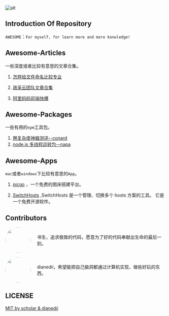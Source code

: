 ![alt](https://bigdreamerblog.oss-cn-beijing.aliyuncs.com/blog/awesome-logo.png)

## Introduction Of Repository

`AWESOME`：`For myself, for learn more and more konwledge!`

## Awesome-Articles

一些深度或者比较有意思的文章合集。

1. [怎样给文件命名比较专业](https://github.com/hujiulong/blog/issues/3)

2. [政采云团队文章合集](https://www.zoo.team/)

3. [阿里妈妈前端快爆](https://www.zhihu.com/column/mm-fe)

## Awesome-Packages

一些有用的`npm`工具包。

1. [圈复杂度神器测评--conard](https://github.com/ConardLi/awesome-cli)
2. [node.js 多线程运转包--napa](https://github.com/microsoft/napajs)

## Awesome-Apps

`mac`或者`windows`下比较有意思的`App`。

1. [picgo](https://github.com/PicGo/) ，一个免费的图床搭建平台。
   
2. [SwitchHosts](https://swh.app/zh/) ,SwitchHosts 是一个管理、切换多个 hosts 方案的工具。 它是一个免费开源软件。


## Contributors


<p style="display: flex; align-items: center;">
<a href="https://github.com/bigbigDreamer" style="flex-shrink: 0; margin-right: 20px;">
<img src="https://avatars.githubusercontent.com/u/39019913?v=4" width="80" height="80" style="border-radius: 50%">
</a>
<span> 书生，追求极致的代码，愿意为了好的代码奉献出生命的最后一刻。</span>
</p>

<p style="display: flex; align-items: center;">
<a href="https://github.com/DianeDii" style="flex-shrink: 0; margin-right: 20px">
<img src="https://avatars.githubusercontent.com/u/48173189?v=4" style="border-radius: 50%" width="80" height="80">
</a>
<span>dianedii，希望能把自己脑洞都通过计算机实现，做些好玩的东西。</span>
</p>

## LICENSE

[MIT by scholar & dianedii](./LICENSE)
